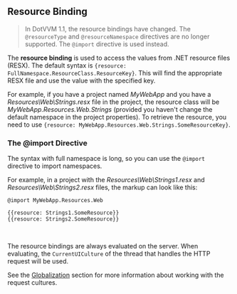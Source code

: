 ﻿## Resource Binding

> In DotVVM 1.1, the resource bindings have changed. The `@resourceType` and `@resourceNamespace` directives are no longer supported. The `@import` directive is used instead.

The **resource binding** is used to access the values from .NET resource files (RESX). The default syntax is `{resource: FullNamespace.ResourceClass.ResourceKey}`. 
This will find the appropriate RESX file and use the value with the specified key.

For example, if you have a project named *MyWebApp* and you have a *Resources\Web\Strings.resx* file in the project, the resource class will 
be *MyWebApp.Resources.Web.Strings* (provided you haven't change the default namespace in the project properties). To retrieve the resource, you need
to use `{resource: MyWebApp.Resources.Web.Strings.SomeResourceKey}`.

### The @import Directive

The syntax with full namespace is long, so you can use the `@import` directive to import namespaces.

For example, in a project with the *Resources\Web\Strings1.resx* and *Resources\Web\Strings2.resx* files, the markup can look like this:

```DOTHTML
@import MyWebApp.Resources.Web

{{resource: Strings1.SomeResource}}
{{resource: Strings2.SomeResource}}
```

<br />

 The resource bindings are always evaluated on the server. When evaluating, the `CurrentUICulture` of the thread that handles the HTTP request will be used. 
 
 See the [Globalization](/docs/tutorials/basics-globalization/{branch}) section for more information about working with the request cultures.

